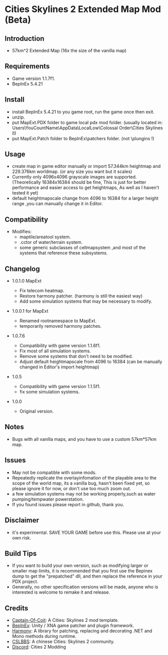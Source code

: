 # Cities Skylines 2 Extended Map Mod (Beta)

## Introduction

- 57km^2 Extended Map (16x the size of the vanilla map)

## Requirements

- Game version 1.1.7f1.
- BepInEx 5.4.21

## Install

- install BepInEx 5.4.21 to you game root, run the game once then exit.
- unzip.
- put MapExt.PDX folder to game local pdx mod folder. (usually located in: Users\YouCountName\AppData\LocalLow\Colossal Order\Cities Skylines II)
- put MapExt.Patch folder to BepInEx\patchers folder. (not \plungins !)

## Usage

- create map in game editor manually or import 57.344km heightmap and 229.376km worldmap. (or any size you want but it scales)
- Currently only 4096x4096 grayscale images are supported.(Theoretically 16384x16384 should be fine, This is just for better performance and easier access to get heightmaps, As well as I haven't tested it yet)
- default heightmapscale change from 4096 to 16384 for a larger height range ,you can manually change it in Editor.

## Compatibility

- Modifies:
	- maptile/areatool system.
	- .cctor of water/terrain system.
	- some generic subclasses of cellmapsystem ,and most of the systems that reference these subsystems.

## Changelog
- 1.0.1.0 MapExt
	- Fix telecom heatmap.
	- Restore harmony patcher. (harmony is still the easiest way)
	- Add some simulation systems that may be necessary to modify.

- 1.0.0.1 for MapExt
	- Renamed rootnamespace to MapExt.
	- temporarily removed harmony patches.

- 1.0.7.6
	- Compatibility with game version 1.1.6f1.
	- Fix most of all simulation systems.
	- Remove some systems that don't need to be modified.
	- Adjust default heightmapscale from 4096 to 16384 (can be manually changed in Editor's import heightmap)

- 1.0.5
	- Compatibility with game version 1.1.5f1.
	- fix some simulation systems.

- 1.0.0
	- Original version.  
  
## Notes
 - Bugs with all vanilla maps, and you have to use a custom 57km*57km map.

## Issues
- May not be compatible with some mods.
- Repeatedly replicate the overlayinfomation of the playable area to the scope of the world map, its a vanilla bug, hasn't been fixed yet, so please ignore it for now, or don't use too much zoom out.
- a few simulation systems may not be working properly,such as water pumping/tempwater powerstation.
- If you found issues please report in github, thank you.

## Disclaimer

- it's experimental. SAVE YOUR GAME before use this. Please use at your own risk.

## Build Tips
- If you want to build your own version, such as modifying larger or smaller map limits, it is recommended that you first use the Bepinex dump to get the "prepatched" dll, and then replace the reference in your PDX project.
- Generally, no other specification versions will be made, anyone who is interested is welcome to remake it and release.

## Credits

- [Captain-Of-Coit](https://github.com/Captain-Of-Coit/cities-skylines-2-mod-template): A Cities: Skylines 2 mod template.
- [BepInEx](https://github.com/BepInEx/BepInEx): Unity / XNA game patcher and plugin framework.
- [Harmony](https://github.com/pardeike/Harmony): A library for patching, replacing and decorating .NET and Mono methods during runtime.
- [CSLBBS](https://www.cslbbs.net): A chinese Cities: Skylines 2 community.
- [Discord](https://discord.gg/ABrJqdZJNE): Cities 2 Modding
